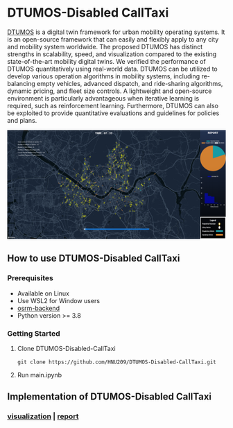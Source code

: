 # DTUMOS-Disabled CallTaxi

[DTUMOS](https://github.com/HNU209/DTUMOS) is a digital twin framework for urban mobility operating systems. It is an open-source framework that can easily and flexibly apply to any city and mobility system worldwide. The proposed DTUMOS has distinct strengths in scalability, speed, and visualization compared to the existing state-of-the-art mobility digital twins.  We verified the performance of DTUMOS quantitatively using real-world data. DTUMOS can be utilized to develop various operation algorithms in mobility systems, including re-balancing empty vehicles, advanced dispatch, and ride-sharing algorithms, dynamic pricing, and fleet size controls. A lightweight and open-source environment is particularly advantageous when iterative learning is required, such as reinforcement learning. Furthermore, DTUMOS can also be exploited to provide quantitative evaluations and guidelines for policies and plans.

![fig1](data/etc/DTUMOS-Disabled-CallTaxi-img.PNG)

## How to use DTUMOS-Disabled CallTaxi

### Prerequisites

- Available on Linux
- Use WSL2 for Window users
- [osrm-backend](https://github.com/Project-OSRM/osrm-backend)
- Python version >= 3.8

### Getting Started
1. Clone DTUMOS-Disabled-CallTaxi
    ```
    git clone https://github.com/HNU209/DTUMOS-Disabled-CallTaxi.git
    ```
3. Run main.ipynb

## Implementation of DTUMOS-Disabled CallTaxi
### [visualization](https://hnu209.github.io/DTUMOS-Disabled-CallTaxi_simulation/) | [report](https://hnu209.github.io/DTUMOS-Disabled-CallTaxi_report/)
